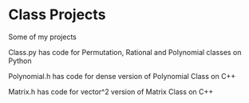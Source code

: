 # Class Projects
Some of my projects

Class.py has code for Permutation, Rational and Polynomial classes on Python

Polynomial.h has code for dense version of Polynomial Class on C++

Matrix.h has code for vector^2 version of Matrix Class on C++
